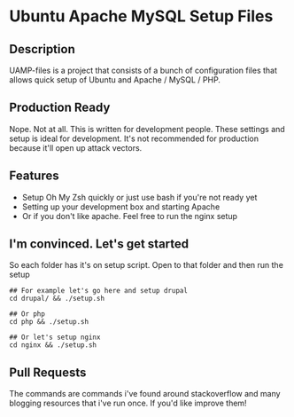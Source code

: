 # Ubuntu Apache MySQL Setup Files

## Description</h2>

UAMP-files is a project that consists of a bunch of configuration files that allows quick setup of Ubuntu and Apache / MySQL / PHP.

## Production Ready 

Nope. Not at all. This is written for development people. These settings and setup is ideal for development. It's not recommended for production because it'll open up attack vectors.

## Features

* Setup Oh My Zsh quickly or just use bash if you're not ready yet
* Setting up your development box and starting Apache
* Or if you don't like apache. Feel free to run the nginx setup

## I'm convinced. Let's get started

So each folder has it's on setup script. Open to that folder and then run the setup

    ## For example let's go here and setup drupal
    cd drupal/ && ./setup.sh
    
    ## Or php
    cd php && ./setup.sh
    
    ## Or let's setup nginx
    cd nginx && ./setup.sh
    

## Pull Requests

The commands are commands i've found around stackoverflow and many blogging resources that i've run once. If you'd like improve them!
